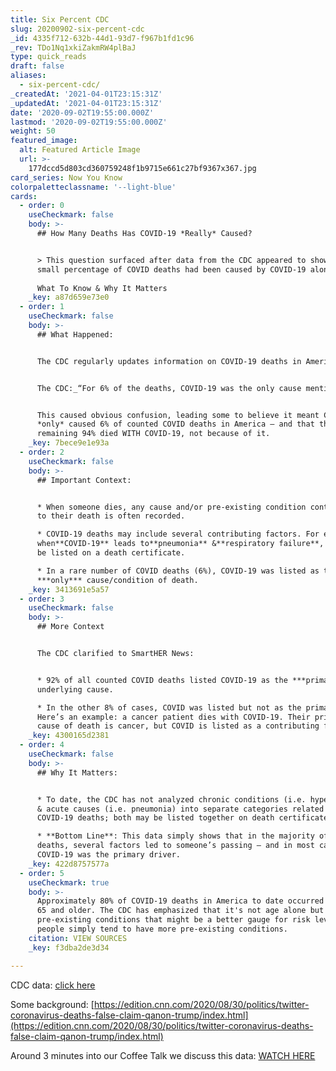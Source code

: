 ```yaml
---
title: Six Percent CDC
slug: 20200902-six-percent-cdc
_id: 4335f712-632b-44d1-93d7-f967b1fd1c96
_rev: TDo1Nq1xkiZakmRW4plBaJ
type: quick_reads
draft: false
aliases:
  - six-percent-cdc/
_createdAt: '2021-04-01T23:15:31Z'
_updatedAt: '2021-04-01T23:15:31Z'
date: '2020-09-02T19:55:00.000Z'
lastmod: '2020-09-02T19:55:00.000Z'
weight: 50
featured_image:
  alt: Featured Article Image
  url: >-
    177dccd5d803cd360759248f1b9715e661c27bf9367x367.jpg
card_series: Now You Know
colorpaletteclassname: '--light-blue'
cards:
  - order: 0
    useCheckmark: false
    body: >-
      ## How Many Deaths Has COVID-19 *Really* Caused?


      > This question surfaced after data from the CDC appeared to show a very
      small percentage of COVID deaths had been caused by COVID-19 alone.  
        
      What To Know & Why It Matters
    _key: a87d659e73e0
  - order: 1
    useCheckmark: false
    body: >-
      ## What Happened:


      The CDC regularly updates information on COVID-19 deaths in America.


      The CDC:_“For 6% of the deaths, COVID-19 was the only cause mentioned.”_


      This caused obvious confusion, leading some to believe it meant COVID
      *only* caused 6% of counted COVID deaths in America — and that the
      remaining 94% died WITH COVID-19, not because of it.
    _key: 7bece9e1e93a
  - order: 2
    useCheckmark: false
    body: >-
      ## Important Context:


      * When someone dies, any cause and/or pre-existing condition contributing
      to their death is often recorded.

      * COVID-19 deaths may include several contributing factors. For example,
      when**COVID-19** leads to**pneumonia** &**respiratory failure**, all may
      be listed on a death certificate.

      * In a rare number of COVID deaths (6%), COVID-19 was listed as the
      ***only*** cause/condition of death.
    _key: 3413691e5a57
  - order: 3
    useCheckmark: false
    body: >-
      ## More Context


      The CDC clarified to SmartHER News:


      * 92% of all counted COVID deaths listed COVID-19 as the ***primary***
      underlying cause.

      * In the other 8% of cases, COVID was listed but not as the primary cause.
      Here’s an example: a cancer patient dies with COVID-19. Their primary
      cause of death is cancer, but COVID is listed as a contributing factor.
    _key: 4300165d2381
  - order: 4
    useCheckmark: false
    body: >-
      ## Why It Matters:


      * To date, the CDC has not analyzed chronic conditions (i.e. hypertension)
      & acute causes (i.e. pneumonia) into separate categories related to
      COVID-19 deaths; both may be listed together on death certificates.

      * **Bottom Line**: This data simply shows that in the majority of COVID-19
      deaths, several factors led to someone’s passing — and in most cases,
      COVID-19 was the primary driver.
    _key: 422d8757577a
  - order: 5
    useCheckmark: true
    body: >-
      Approximately 80% of COVID-19 deaths in America to date occurred in those
      65 and older. The CDC has emphasized that it's not age alone but
      pre-existing conditions that might be a better gauge for risk level. Older
      people simply tend to have more pre-existing conditions.
    citation: VIEW SOURCES
    _key: f3dba2de3d34

---
```

CDC data: [click here](https://www.cdc.gov/nchs/nvss/vsrr/covid_weekly/index.htm#Comorbidities)

Some background: [https://edition.cnn.com/2020/08/30/politics/twitter-coronavirus-deaths-false-claim-qanon-trump/index.html](https://edition.cnn.com/2020/08/30/politics/twitter-coronavirus-deaths-false-claim-qanon-trump/index.html)

Around 3 minutes into our Coffee Talk we discuss this data: [WATCH HERE](https://smarthernews.com/article/new-weeks-big-stories/)